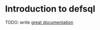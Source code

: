 # Introduction to defsql

TODO: write [great documentation](http://jacobian.org/writing/what-to-write/)

